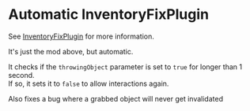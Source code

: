 # Automatic InventoryFixPlugin

See [InventoryFixPlugin](https://thunderstore.io/c/lethal-company/p/DOkge/InventoryFixPlugin/) for more information.<br>

It's just the mod above, but automatic.<br>

It checks if the `throwingObject` parameter is set to `true` for longer than 1 second.<br>
If so, it sets it to `false` to allow interactions again.

Also fixes a bug where a grabbed object will never get invalidated